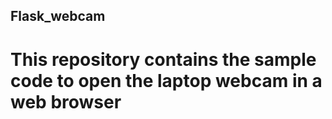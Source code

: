 ## Flask_webcam
# This repository contains the sample code to open the laptop webcam in a web browser
